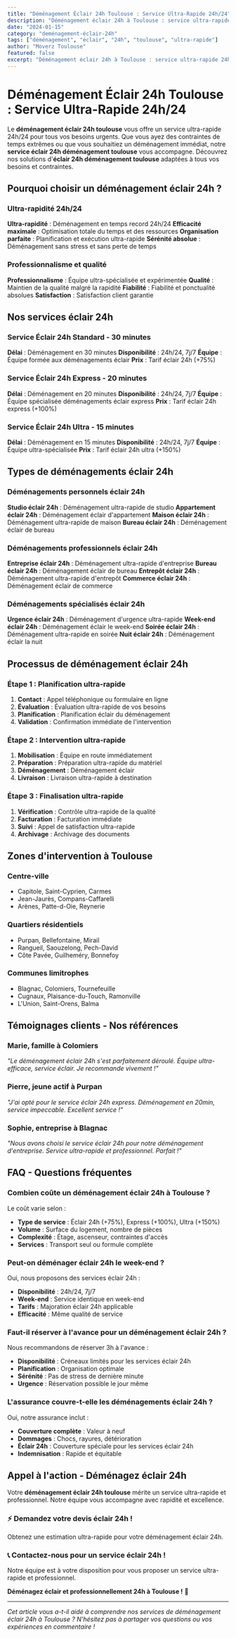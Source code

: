 ```yaml
---
title: "Déménagement Éclair 24h Toulouse : Service Ultra-Rapide 24h/24"
description: "Déménagement éclair 24h à Toulouse : service ultra-rapide 24h/24. Intervention immédiate, équipe disponible, solution instantanée. Devis gratuit."
date: "2024-01-15"
category: "deménagement-éclair-24h"
tags: ["déménagement", "éclair", "24h", "toulouse", "ultra-rapide"]
author: "Moverz Toulouse"
featured: false
excerpt: "Déménagement éclair 24h à Toulouse : service ultra-rapide 24h/24. Intervention immédiate, équipe disponible, solution instantanée."
---
```


# Déménagement Éclair 24h Toulouse : Service Ultra-Rapide 24h/24

Le **déménagement éclair 24h toulouse** vous offre un service ultra-rapide 24h/24 pour tous vos besoins urgents. Que vous ayez des contraintes de temps extrêmes ou que vous souhaitiez un déménagement immédiat, notre **service éclair 24h déménagement toulouse** vous accompagne. Découvrez nos solutions d'**éclair 24h déménagement toulouse** adaptées à tous vos besoins et contraintes.

## Pourquoi choisir un déménagement éclair 24h ?

### Ultra-rapidité 24h/24

**Ultra-rapidité** : Déménagement en temps record 24h/24
**Efficacité maximale** : Optimisation totale du temps et des ressources
**Organisation parfaite** : Planification et exécution ultra-rapide
**Sérénité absolue** : Déménagement sans stress et sans perte de temps

### Professionnalisme et qualité

**Professionnalisme** : Équipe ultra-spécialisée et expérimentée
**Qualité** : Maintien de la qualité malgré la rapidité
**Fiabilité** : Fiabilité et ponctualité absolues
**Satisfaction** : Satisfaction client garantie

## Nos services éclair 24h

### Service Éclair 24h Standard - 30 minutes

**Délai** : Déménagement en 30 minutes
**Disponibilité** : 24h/24, 7j/7
**Équipe** : Équipe formée aux déménagements éclair
**Prix** : Tarif éclair 24h (+75%)

### Service Éclair 24h Express - 20 minutes

**Délai** : Déménagement en 20 minutes
**Disponibilité** : 24h/24, 7j/7
**Équipe** : Équipe spécialisée déménagements éclair express
**Prix** : Tarif éclair 24h express (+100%)

### Service Éclair 24h Ultra - 15 minutes

**Délai** : Déménagement en 15 minutes
**Disponibilité** : 24h/24, 7j/7
**Équipe** : Équipe ultra-spécialisée
**Prix** : Tarif éclair 24h ultra (+150%)

## Types de déménagements éclair 24h

### Déménagements personnels éclair 24h

**Studio éclair 24h** : Déménagement ultra-rapide de studio
**Appartement éclair 24h** : Déménagement éclair d'appartement
**Maison éclair 24h** : Déménagement ultra-rapide de maison
**Bureau éclair 24h** : Déménagement éclair de bureau

### Déménagements professionnels éclair 24h

**Entreprise éclair 24h** : Déménagement ultra-rapide d'entreprise
**Bureau éclair 24h** : Déménagement éclair de bureau
**Entrepôt éclair 24h** : Déménagement ultra-rapide d'entrepôt
**Commerce éclair 24h** : Déménagement éclair de commerce

### Déménagements spécialisés éclair 24h

**Urgence éclair 24h** : Déménagement d'urgence ultra-rapide
**Week-end éclair 24h** : Déménagement éclair le week-end
**Soirée éclair 24h** : Déménagement ultra-rapide en soirée
**Nuit éclair 24h** : Déménagement éclair la nuit

## Processus de déménagement éclair 24h

### Étape 1 : Planification ultra-rapide

1. **Contact** : Appel téléphonique ou formulaire en ligne
2. **Évaluation** : Évaluation ultra-rapide de vos besoins
3. **Planification** : Planification éclair du déménagement
4. **Validation** : Confirmation immédiate de l'intervention

### Étape 2 : Intervention ultra-rapide

1. **Mobilisation** : Équipe en route immédiatement
2. **Préparation** : Préparation ultra-rapide du matériel
3. **Déménagement** : Déménagement éclair
4. **Livraison** : Livraison ultra-rapide à destination

### Étape 3 : Finalisation ultra-rapide

1. **Vérification** : Contrôle ultra-rapide de la qualité
2. **Facturation** : Facturation immédiate
3. **Suivi** : Appel de satisfaction ultra-rapide
4. **Archivage** : Archivage des documents

## Zones d'intervention à Toulouse

### Centre-ville
- Capitole, Saint-Cyprien, Carmes
- Jean-Jaurès, Compans-Caffarelli
- Arènes, Patte-d-Oie, Reynerie

### Quartiers résidentiels
- Purpan, Bellefontaine, Mirail
- Rangueil, Saouzelong, Pech-David
- Côte Pavée, Guilheméry, Bonnefoy

### Communes limitrophes
- Blagnac, Colomiers, Tournefeuille
- Cugnaux, Plaisance-du-Touch, Ramonville
- L'Union, Saint-Orens, Balma

## Témoignages clients - Nos références

### Marie, famille à Colomiers
*"Le déménagement éclair 24h s'est parfaitement déroulé. Équipe ultra-efficace, service éclair. Je recommande vivement !"*

### Pierre, jeune actif à Purpan
*"J'ai opté pour le service éclair 24h express. Déménagement en 20min, service impeccable. Excellent service !"*

### Sophie, entreprise à Blagnac
*"Nous avons choisi le service éclair 24h pour notre déménagement d'entreprise. Service ultra-rapide et professionnel. Parfait !"*

## FAQ - Questions fréquentes

### Combien coûte un déménagement éclair 24h à Toulouse ?

Le coût varie selon :
- **Type de service** : Éclair 24h (+75%), Express (+100%), Ultra (+150%)
- **Volume** : Surface du logement, nombre de pièces
- **Complexité** : Étage, ascenseur, contraintes d'accès
- **Services** : Transport seul ou formule complète

### Peut-on déménager éclair 24h le week-end ?

Oui, nous proposons des services éclair 24h :
- **Disponibilité** : 24h/24, 7j/7
- **Week-end** : Service identique en week-end
- **Tarifs** : Majoration éclair 24h applicable
- **Efficacité** : Même qualité de service

### Faut-il réserver à l'avance pour un déménagement éclair 24h ?

Nous recommandons de réserver 3h à l'avance :
- **Disponibilité** : Créneaux limités pour les services éclair 24h
- **Planification** : Organisation optimale
- **Sérénité** : Pas de stress de dernière minute
- **Urgence** : Réservation possible le jour même

### L'assurance couvre-t-elle les déménagements éclair 24h ?

Oui, notre assurance inclut :
- **Couverture complète** : Valeur à neuf
- **Dommages** : Chocs, rayures, détérioration
- **Éclair 24h** : Couverture spéciale pour les services éclair 24h
- **Indemnisation** : Rapide et équitable

## Appel à l'action - Déménagez éclair 24h

Votre **déménagement éclair 24h toulouse** mérite un service ultra-rapide et professionnel. Notre équipe vous accompagne avec rapidité et excellence.

### ⚡ **Demandez votre devis éclair 24h !**

Obtenez une estimation ultra-rapide pour votre déménagement éclair 24h.

### 📞 **Contactez-nous pour un service éclair 24h !**

Notre équipe est à votre disposition pour vous proposer un service ultra-rapide et professionnel.

**Déménagez éclair et professionnellement 24h à Toulouse !** 🚚

---

*Cet article vous a-t-il aidé à comprendre nos services de déménagement éclair 24h à Toulouse ? N'hésitez pas à partager vos questions ou vos expériences en commentaire !*

